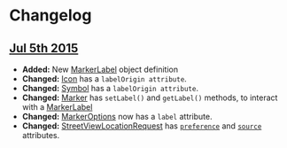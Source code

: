 # Changelog

## [Jul 5th 2015](https://github.com/amenadiel/google-maps-documentation/commit/c71d84535f86cc13433cceb693abdef149c28fef)

* **Added:** New [MarkerLabel](https://developers.google.com/maps/documentation/javascript/3.exp/reference#MarkerLabel) object definition
* **Changed:** [Icon](https://developers.google.com/maps/documentation/javascript/3.exp/reference#Icon) has a `labelOrigin attribute`.
* **Changed:** [Symbol](https://developers.google.com/maps/documentation/javascript/3.exp/reference#Symbol) has a `labelOrigin attribute`.
* **Changed:** [Marker](https://developers.google.com/maps/documentation/javascript/3.exp/reference#Marker) has `setLabel()` and `getLabel()` methods, to interact with a [MarkerLabel](https://developers.google.com/maps/documentation/javascript/3.exp/reference#MarkerLabel)
* **Changed:** [MarkerOptions](https://developers.google.com/maps/documentation/javascript/3.exp/reference#MarkerOptions) now has a `label` attribute.
* **Changed:** [StreetViewLocationRequest](https://developers.google.com/maps/documentation/javascript/3.exp/reference#StreetViewLocationRequest) has  [`preference`](https://developers.google.com/maps/documentation/javascript/3.exp/reference#StreetViewPreference) and  [`source`](https://developers.google.com/maps/documentation/javascript/3.exp/reference#StreetViewSource) attributes. 

